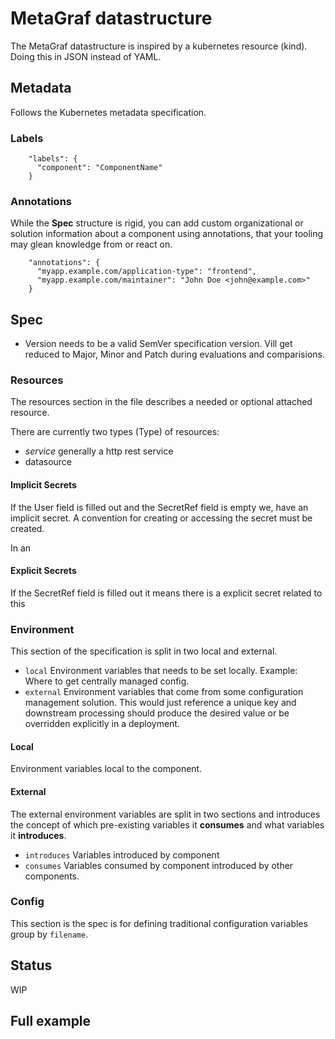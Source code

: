 # MetaGraf datastructure


The MetaGraf datastructure is inspired by a kubernetes resource (kind). Doing this in JSON instead of YAML.


## Metadata

Follows the Kubernetes metadata specification.

### Labels

```
    "labels": {
      "component": "ComponentName"
    }
```




### Annotations

While the **Spec** structure is rigid, you can add custom organizational or solution information 
about a component using annotations, that your tooling may glean knowledge from or react on. 

```
    "annotations": {
      "myapp.example.com/application-type": "frontend",
      "myapp.example.com/maintainer": "John Doe <john@example.com>"
    }
```


## Spec

* Version needs to be a valid SemVer specification version. Vill get reduced to Major, Minor and Patch during evaluations and comparisions. 

### Resources

The resources section in the file describes a needed or optional attached resource.

There are currently two types (Type) of resources:

* *service* generally a http rest service
* datasource



#### Implicit Secrets

If the User field is filled out and the SecretRef field is empty we, have an implicit
secret. A convention for creating or accessing the secret must be created.

In an 

#### Explicit Secrets

If the SecretRef field is filled out it means there is a explicit secret related to this 
 

### Environment

This section of the specification is split in two local and external.

* `local` Environment variables that needs to be set locally. Example: Where to 
get centrally managed config.
* `external` Environment variables that come from some configuration
management solution. This would just reference a unique key and downstream 
processing should produce the desired value or be overridden explicitly in 
a deployment.

#### Local

Environment variables local to the component.

#### External

The external environment variables are split in two sections and introduces 
the concept of which pre-existing variables it **consumes** and what variables
it **introduces**.

* `introduces` Variables introduced by component
* `consumes` Variables consumed by component introduced by other components.

### Config

This section is the spec is for defining traditional configuration variables group by `filename`.

## Status  

WIP

## Full example